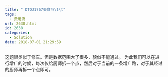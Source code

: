```yaml
---
title: " DTOJ1767美食节\t\t"
tags:
  - 费用流
url: 2638.html
id: 2638
categories:
  - Solution
date: 2018-07-01 21:29:59
---
```


这题很类似于修车。但是数据范围大了很多，貌似不能通过。 为此我们可以在进行增广的时候，每次仅给厨师拆一个点，然后对于当前的一条增广路，对于其经过的厨师再拆一个点即可。